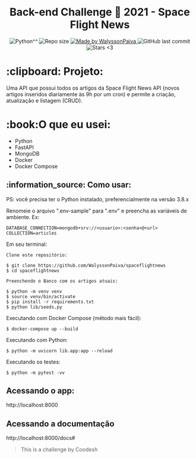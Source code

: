 <h1 align="center">
   Back-end Challenge 🏅 2021 - Space Flight News
</h1>
<p align="center">
   <a>
    <img alt="Python^^" src="https://img.shields.io/github/languages/top/WalyssonPaiva/spaceflightnews">
  </a>

  <img alt="Repo size" src="https://img.shields.io/github/repo-size/WalyssonPaiva/spaceflightnews">
	
<a target="_blank" href="https://www.linkedin.com/in/walyssonpaiva">
    <img alt="Made by WalyssonPaiva" src="https://img.shields.io/badge/Made%20By-WalyssonPaiva-brightgreen">
  </a>

  <a>
    <img alt="GitHub last commit" src="https://img.shields.io/github/last-commit/WalyssonPaiva/spaceflightnews">
  </a>

 
  <img alt="Stars <3" src="https://img.shields.io/github/stars/WalyssonPaiva/spaceflightnews?style=social">
</p>
<h1>
  :clipboard: Projeto:
</h1>
<p>Uma API que possui todos os artigos da Space Flight News API (novos artigos inseridos diariamente às 9h por um cron) e permite a criação, atualização e listagem (CRUD).</p>
<h1>:book:O que eu usei:</h1>
<ul>
<li> Python</li>
<li> FastAPI</li>
<li> MongoDB</li>
<li> Docker</li>
<li> Docker Compose</li>
</ul>

<h2>:information_source: Como usar: </h2>
<p> PS: você precisa ter o Python instalado, preferencialmente na versão 3.8.x </p>
<p> Renomeie o arquivo ".env-sample" para ".env" e preencha as variáveis de ambiente. Ex:</p>

```
DATABASE_CONNECTION=mongodb+srv://<usuario>:<senha>@<url>
COLLECTION=articles
```

Em seu terminal:
```
Clone este repositório:

$ git clone https://github.com/WalyssonPaiva/spaceflightnews
$ cd spaceflightnews

Preenchendo o Banco com os artigos atuais:

$ python -m venv venv
$ source venv/bin/activate
$ pip install -r requirements.txt
$ python lib/seeds.py
```
Executando com Docker Compose (método mais fácil):
```
$ docker-compose up --build
```
Executando com Python:
```
$ python -m uvicorn lib.app:app --reload
```
Executando os testes:
```
$ python -m pytest -vv
```
<h2>Acessando o app:</h2>
<p>http://localhost:8000</p>
<h2>Acessando a documentação</h2>
<p>http://localhost:8000/docs#</p>

> This is a challenge by Coodesh
